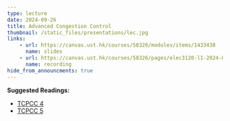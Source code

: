 ```yaml
---
type: lecture
date: 2024-09-26
title: Advanced Congestion Control
thumbnail: /static_files/presentations/lec.jpg
links: 
    - url: https://canvas.ust.hk/courses/58326/modules/items/1433438
      name: slides
    - url: https://canvas.ust.hk/courses/58326/pages/elec3120-l1-2024-09-24-15-00
      name: recording 
hide_from_announcments: true
---
```

**Suggested Readings:**
- [TCPCC 4](https://tcpcc.systemsapproach.org/algorithm.html)
- [TCPCC 5](https://tcpcc.systemsapproach.org/avoidance.html)


